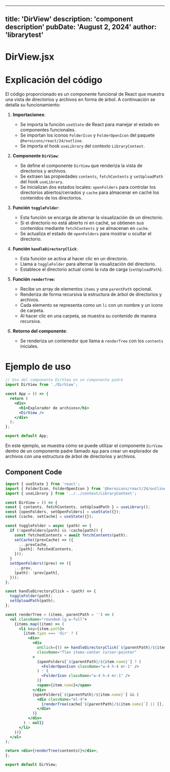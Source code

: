 ---
  title: 'DirView'
  description: 'component description'
  pubDate: 'August 2, 2024'
  author: 'librarytest'
  ---
  
  
  
  # DirView.jsx
  # Explicación del código

El código proporcionado es un componente funcional de React que muestra una vista de directorios y archivos en forma de árbol. A continuación se detalla su funcionamiento:

1. **Importaciones**:
   - Se importa la función `useState` de React para manejar el estado en componentes funcionales.
   - Se importan los iconos `FolderIcon` y `FolderOpenIcon` del paquete `@heroicons/react/24/outline`.
   - Se importa el hook `useLibrary` del contexto `LibraryContext`.

2. **Componente `DirView`**:
   - Se define el componente `DirView` que renderiza la vista de directorios y archivos.
   - Se extraen las propiedades `contents`, `fetchContents` y `setUploadPath` del hook `useLibrary`.
   - Se inicializan dos estados locales: `openFolders` para controlar los directorios abiertos/cerrados y `cache` para almacenar en caché los contenidos de los directorios.
   
3. **Función `toggleFolder`**:
   - Esta función se encarga de alternar la visualización de un directorio.
   - Si el directorio no está abierto ni en caché, se obtienen sus contenidos mediante `fetchContents` y se almacenan en `cache`.
   - Se actualiza el estado de `openFolders` para mostrar u ocultar el directorio.

4. **Función `handleDirectoryClick`**:
   - Esta función se activa al hacer clic en un directorio.
   - Llama a `toggleFolder` para alternar la visualización del directorio.
   - Establece el directorio actual como la ruta de carga (`setUploadPath`).

5. **Función `renderTree`**:
   - Recibe un array de elementos `items` y una `parentPath` opcional.
   - Renderiza de forma recursiva la estructura de árbol de directorios y archivos.
   - Cada elemento se representa como un `li` con un nombre y un icono de carpeta.
   - Al hacer clic en una carpeta, se muestra su contenido de manera recursiva.

6. **Retorno del componente**:
   - Se renderiza un contenedor que llama a `renderTree` con los `contents` iniciales.

# Ejemplo de uso

```jsx
// Uso del componente DirView en un componente padre
import DirView from './DirView';

const App = () => {
  return (
    <div>
      <h1>Explorador de archivos</h1>
      <DirView />
    </div>
  );
};

export default App;
```

En este ejemplo, se muestra cómo se puede utilizar el componente `DirView` dentro de un componente padre llamado `App` para crear un explorador de archivos con una estructura de árbol de directorios y archivos.
  
  ## Component Code
  ```jsx
  import { useState } from 'react';
import { FolderIcon, FolderOpenIcon } from '@heroicons/react/24/outline';
import { useLibrary } from '../../context/LibraryContext';

const DirView = () => {
  const { contents, fetchContents, setUploadPath } = useLibrary();
  const [openFolders, setOpenFolders] = useState({});
  const [cache, setCache] = useState({});

  const toggleFolder = async (path) => {
    if (!openFolders[path] && !cache[path]) {
      const fetchedContents = await fetchContents(path);
      setCache((prevCache) => ({
        ...prevCache,
        [path]: fetchedContents,
      }));
    }
    setOpenFolders((prev) => ({
      ...prev,
      [path]: !prev[path],
    }));
  };

  const handleDirectoryClick = (path) => {
    toggleFolder(path);
    setUploadPath(path);
  };

  const renderTree = (items, parentPath = '') => (
    <ul className="rounded-lg w-full">
      {items.map((item) => (
        <li key={item.path}>
          {item.type === 'dir' ? (
            <div>
              <div
                onClick={() => handleDirectoryClick(`${parentPath}/${item.name}`)}
                className="flex items-center cursor-pointer"
              >
                {openFolders[`${parentPath}/${item.name}`] ? (
                  <FolderOpenIcon className="w-4 h-4 mr-1" />
                ) : (
                  <FolderIcon className="w-4 h-4 mr-1" />
                )}
                <span>{item.name}</span>
              </div>
              {openFolders[`${parentPath}/${item.name}`] && (
                <div className="ml-4">
                  {renderTree(cache[`${parentPath}/${item.name}`] || [], `${parentPath}/${item.name}`)}
                </div>
              )}
            </div>
          ) : null}
        </li>
      ))}
    </ul>
  );

  return <div>{renderTree(contents)}</div>;
};

export default DirView;
  ```
  